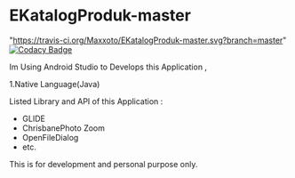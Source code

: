 # EKatalogProduk-master
"https://travis-ci.org/Maxxoto/EKatalogProduk-master.svg?branch=master"
[![Codacy Badge](https://api.codacy.com/project/badge/Grade/2a925e5ae7534e539ce07c55d9caa520)](https://app.codacy.com/app/Maxxoto/EKatalogProduk-master?utm_source=github.com&utm_medium=referral&utm_content=Maxxoto/EKatalogProduk-master&utm_campaign=Badge_Grade_Dashboard)

Im Using Android Studio to Develops this Application , 

1.Native Language(Java)

Listed Library and API of this Application :

- GLIDE <br>
- ChrisbanePhoto Zoom <br>
- OpenFileDialog <br>
- etc.<br>

<span> This is for development and personal purpose only. </span>
